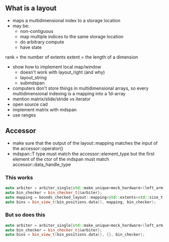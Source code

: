 ## What is a layout
- maps a multidimensional index to a storage location
- may be:
    - non-contiguous
    - map multiple indices to the same storage location
    - do arbitrary compute
    - have state

rank = the number of extents
extent = the length of a dimension

- show how to implement local map/window
    - doesn't work with layout_right (and why)
    - layout_string
    - submdspan
- computers don't store things in multidimensional arrays, so every multidimensional indexing
  is a mapping into a 1d-array
- mention matrix/slide/stride vs iterator
- open source cad
- implement matrix with mdspan
- use ranges

## Accessor
- make sure that the output of the layout::mapping matches the input of the accessor::operator()
- mdspan::T type must match the accessor::element_type but the first element of the ctor
  of the mdspan must match accessor::data_handle_type
  

### This works
```cpp
auto arbiter = arbiter_single{std::make_unique<mock_hardware>(left_arm)};
auto bin_checker = bin_checker_t{&arbiter};
auto mapping = bounds_checked_layout::mapping<std::extents<std::size_t, 2, 3>>(std::extents<std::size_t, 2, 3>{});
auto bins = bin_view_t(bin_positions.data(), mapping, bin_checker);
```
### But so does this 
```cpp
auto arbiter = arbiter_single{std::make_unique<mock_hardware>(left_arm)};
auto bin_checker = bin_checker_t{&arbiter};
auto bins = bin_view_t(bin_positions.data(), {}, bin_checker);
```

